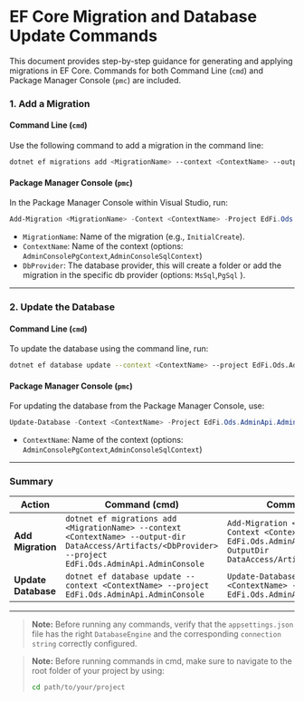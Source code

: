 
# EF Core Migration and Database Update Commands

This document provides step-by-step guidance for generating and applying migrations in EF Core. Commands for both Command Line (`cmd`) and Package Manager Console (`pmc`) are included.

### 1. Add a Migration

#### Command Line (`cmd`)

Use the following command to add a migration in the command line:

```bash
dotnet ef migrations add <MigrationName> --context <ContextName> --output-dir DataAccess/Artifacts/<DbProvider> --project EdFi.Ods.AdminApi.AdminConsole
```

#### Package Manager Console (`pmc`)

In the Package Manager Console within Visual Studio, run:

```powershell
Add-Migration <MigrationName> -Context <ContextName> -Project EdFi.Ods.AdminApi.AdminConsole -OutputDir DataAccess/Artifacts/<DbProvider>
```

- `MigrationName`: Name of the migration (e.g., `InitialCreate`).
- `ContextName`: Name of the context (options: `AdminConsolePgContext`,`AdminConsoleSqlContext`)
- `DbProvider`: The database provider, this will create a folder or add the migration in the specific db provider (options: `MsSql`,`PgSql` ).

---

### 2. Update the Database

#### Command Line (`cmd`)

To update the database using the command line, run:

```bash
dotnet ef database update --context <ContextName> --project EdFi.Ods.AdminApi.AdminConsole
```

#### Package Manager Console (`pmc`)

For updating the database from the Package Manager Console, use:

```powershell
Update-Database -Context <ContextName> -Project EdFi.Ods.AdminApi.AdminConsole
```
- `ContextName`: Name of the context (options: `AdminConsolePgContext`,`AdminConsoleSqlContext`)
---

### Summary

| Action              | Command (cmd)                                                                                           | Command (pmc)                                                                                  |
|---------------------|--------------------------------------------------------------------------------------------------------|-----------------------------------------------------------------------------------------------|
| **Add Migration**   | `dotnet ef migrations add <MigrationName> --context <ContextName> --output-dir DataAccess/Artifacts/<DbProvider> --project EdFi.Ods.AdminApi.AdminConsole` | `Add-Migration <MigrationName> -Context <ContextName> -Project EdFi.Ods.AdminApi.AdminConsole -OutputDir DataAccess/Artifacts/<DbProvider>` |
| **Update Database** | `dotnet ef database update --context <ContextName> --project EdFi.Ods.AdminApi.AdminConsole`                               | `Update-Database -Context <ContextName> -Project EdFi.Ods.AdminApi.AdminConsole`                                  |

---

>**Note:** Before running any commands, verify that the `appsettings.json` file has the right `DatabaseEngine` and the corresponding `connection string` correctly configured.

> **Note:** Before running commands in cmd, make sure to navigate to the root folder of your project by using:
> 
> ```bash
> cd path/to/your/project
> ```


